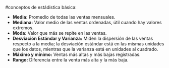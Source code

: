 #conceptos de estádistica básica:
- **Media:** Promedio de todas las ventas mensuales.
- **Mediana:** Valor medio de las ventas ordenadas, útil cuando hay valores extremos.
- **Moda:** Valor que más se repite en las ventas.
- **Desviación Estándar y Varianza:** Miden la dispersión de las ventas respecto a la media; la desviación estándar está en las mismas unidades que  los datos, mientras que la varianza está en unidades al cuadrado.
- **Máximo y mínimo:** Ventas más altas y más bajas registradas.
- **Rango:** Diferencia entre la venta más alta y la más baja.

